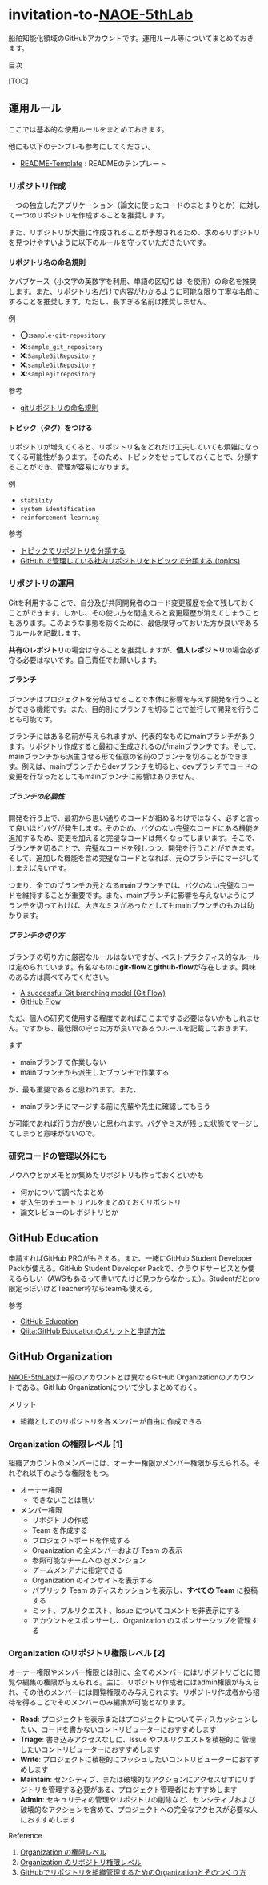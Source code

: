 # invitation-to-[NAOE-5thLab](https://github.com/NAOE-5thLab)

船舶知能化領域のGitHubアカウントです。運用ルール等についてまとめておきます。



目次

[TOC]

## 運用ルール

ここでは基本的な使用ルールをまとめておきます。



他にも以下のテンプレも参考にしてください。

- [README-Template](https://github.com/NAOE-5thLab/invitation-to-NAOE-5thLab/blob/main/README-Template.md) : READMEのテンプレート





### リポジトリ作成

一つの独立したアプリケーション（論文に使ったコードのまとまりとか）に対して一つのリポジトリを作成することを推奨します。

また、リポジトリが大量に作成されることが予想されるため、求めるリポジトリを見つけやすいように以下のルールを守っていただきたいです。

#### リポジトリ名の命名規則

ケバブケース（小文字の英数字を利用、単語の区切りは`-`を使用）の命名を推奨します。また、リポジトリ名だけで内容がわかるように可能な限り丁寧な名前にすることを推奨します。ただし、長すぎる名前は推奨しません。

例

- :o::`sample-git-repository`
- :x::`sample_git_repository`
- :x::`SampleGitRepository`
- :x::`sampleGitRepository`
- :x::`samplegitrepository`

参考

- [gitリポジトリの命名規則](https://zenn.dev/iwatos/articles/cb79814a4b31ed)



#### トピック（タグ）をつける

リポジトリが増えてくると、リポジトリ名をどれだけ工夫していても煩雑になってくる可能性があります。そのため、トピックをせってしておくことで、分類することができ、管理が容易になります。

例

- `stability`
- `system identification`
- `reinforcement learning`

参考

- [トピックでリポジトリを分類する](https://docs.github.com/ja/github/administering-a-repository/managing-repository-settings/classifying-your-repository-with-topics)
- [GitHub で管理している社内リポジトリをトピックで分類する (topics)](https://maku77.github.io/git/github/topics.html)



### リポジトリの運用

Gitを利用することで、自分及び共同開発者のコード変更履歴を全て残しておくことができます。しかし、その使い方を間違えると変更履歴が消えてしまうこともあります。このような事態を防ぐために、最低限守っておいた方が良いであろうルールを記載します。

**共有のレポジトリ**の場合は守ることを推奨しますが、**個人レポジトリ**の場合必ず守る必要はないです。自己責任でお願いします。

#### ブランチ

ブランチはプロジェクトを分岐させることで本体に影響を与えず開発を行うことができる機能です。また、目的別にブランチを切ることで並行して開発を行うことも可能です。

ブランチにはある名前が与えられますが、代表的なものにmainブランチがあります。リポジトリ作成すると最初に生成されるのがmainブランチです。そして、mainブランチから派生させる形で任意の名前のブランチを切ることができます。例えば、mainブランチからdevブランチを切ると、devブランチでコードの変更を行なったとしてもmainブランチに影響はありません。

##### ブランチの必要性

開発を行う上で、最初から思い通りのコードが組めるわけではなく、必ずと言って良いほどバグが発生します。そのため、バグのない完璧なコードにある機能を追加するため、変更を加えると完璧なコードは無くなってしまいます。そこで、ブランチを切ることで、完璧なコードを残しつつ、開発を行うことができます。そして、追加した機能を含め完璧なコードとなれば、元のブランチにマージしてしまえば良いです。

つまり、全てのブランチの元となるmainブランチでは、バグのない完璧なコードを維持することが重要です。また、mainブランチに影響を与えないようにブランチを切っておけば、大きなミスがあったとしてもmainブランチのものは助かります。

##### ブランチの切り方

ブランチの切り方に厳密なルールはないですが、ベストプラクティス的なルールは定められています。有名なものに**git-flow**と**github-flow**が存在します。興味のある方は調べてみてください。

- [A successful Git branching model (Git Flow)](https://nvie.com/posts/a-successful-git-branching-model/)
- [GitHub Flow](http://scottchacon.com/2011/08/31/github-flow.html)

ただ、個人の研究で使用する程度であればここまでする必要はないかもしれません。ですから、最低限の守った方が良いであろうルールを記載しておきます。

まず

- mainブランチで作業しない
- mainブランチから派生したブランチで作業する

が、最も重要であると思われます。また、

- mainブランチにマージする前に先輩や先生に確認してもらう

が可能であれば行う方が良いと思われます。バグやミスが残った状態でマージしてしまうと意味がないので。



### 研究コードの管理以外にも

ノウハウとかメモとか集めたリポジトリも作っておくといかも

- 何かについて調べたまとめ
- 新入生のチュートリアルをまとめておくリポジトリ
- 論文レビューのレポジトリとか



## GitHub Education

申請すればGitHub PROがもらえる。また、一緒にGitHub Student Developer Packが使える。GitHub Student Developer Packで、クラウドサービスとか使えるらしい（AWSもあるって書いてたけど見つからなかった）。Studentだとpro限定っぽいけどTeacher枠ならteamも使える。

参考

- [GitHub Education](https://education.github.com/)
- [Qiita:GitHub Educationのメリットと申請方法](https://qiita.com/Kobayashi2019/items/5adb9bde57691a770419)





## GitHub Organization

[NAOE-5thLab](https://github.com/NAOE-5thLab)は一般のアカウントとは異なるGitHub Organizationのアカウントである。GitHub Organizationについて少しまとめておく。

メリット

- 組織としてのリポジトリを各メンバーが自由に作成できる

### Organization の権限レベル [1]

組織アカウントのメンバーには、オーナー権限かメンバー権限が与えられる。それぞれ以下のような権限をもつ。

- オーナー権限
  - できないことは無い
- メンバー権限
  - リポジトリの作成
  - Team を作成する
  - プロジェクトボードを作成する
  - Organization の全メンバーおよび Team の表示
  - 参照可能なチームへの @メンション
  - *チームメンテナ*に指定できる
  - Organization のインサイトを表示する
  - パブリック Team のディスカッションを表示し、**すべての Team** に投稿する
  - ミット、プルリクエスト、Issue についてコメントを非表示にする
  - アカウントをスポンサーし、Organization のスポンサーシップを管理する

### Organization のリポジトリ権限レベル [2]

オーナー権限やメンバー権限とは別に、全てのメンバーにはリポジトリごとに閲覧や編集の権限が与えられる。主に、リポジトリ作成者にはadmin権限が与えられ、その他のメンバーには閲覧権限のみ与えられます。リポジトリ作成者から招待を得ることでそのメンバーのみ編集が可能となります。

- **Read**: プロジェクトを表示またはプロジェクトについてディスカッションしたい、コードを書かないコントリビューターにおすすめします
- **Triage**: 書き込みアクセスなしに、Issue やプルリクエストを積極的に 管理したいコントリビューターにおすすめします
- **Write**: プロジェクトに積極的にプッシュしたいコントリビューターにおすすめします
- **Maintain**: センシティブ、または破壊的なアクションにアクセスせずにリポジトリを管理する必要がある、プロジェクト管理者におすすめします
- **Admin**: セキュリティの管理やリポジトリの削除など、センシティブおよび破壊的なアクションを含めて、プロジェクトへの完全なアクセスが必要な人におすすめします

Reference

1. [Organization の権限レベル](https://docs.github.com/ja/organizations/managing-peoples-access-to-your-organization-with-roles/permission-levels-for-an-organization)
2. [Organization のリポジトリ権限レベル](https://docs.github.com/ja/organizations/managing-access-to-your-organizations-repositories/repository-permission-levels-for-an-organization)
3. [GitHubでリポジトリを組織管理するためのOrganizationとそのつくり方](https://tonari-it.com/github-organization/)



